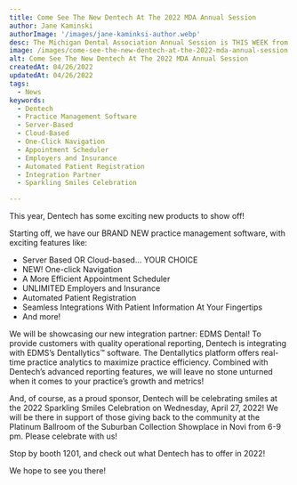 ```yaml
---
title: Come See The New Dentech At The 2022 MDA Annual Session
author: Jane Kaminski
authorImage: '/images/jane-kaminksi-author.webp'
desc: The Michigan Dental Association Annual Session is THIS WEEK from April 27 to April 30. We are so excited to have many things planned for the event!
image: /images/come-see-the-new-dentech-at-the-2022-mda-annual-session.webp
alt: Come See The New Dentech At The 2022 MDA Annual Session
createdAt: 04/26/2022
updatedAt: 04/26/2022
tags:
  - News
keywords:
  - Dentech
  - Practice Management Software
  - Server-Based
  - Cloud-Based
  - One-Click Navigation
  - Appointment Scheduler
  - Employers and Insurance
  - Automated Patient Registration
  - Integration Partner
  - Sparkling Smiles Celebration

---
```


This year, Dentech has some exciting new products to show off!

Starting off, we have our BRAND NEW practice management software, with exciting features like: 

- Server Based OR Cloud-based… YOUR CHOICE 
- NEW! One-click Navigation 
- A More Efficient Appointment Scheduler
- UNLIMITED Employers and Insurance
- Automated Patient Registration
- Seamless Integrations With Patient Information At Your Fingertips
- And more!

We will be showcasing our new integration partner: EDMS Dental! To provide customers with quality operational reporting, Dentech is integrating with EDMS’s Dentallytics™ software. The Dentallytics platform offers real-time practice analytics to maximize practice efficiency. Combined with Dentech’s advanced reporting features, we will leave no stone unturned when it comes to your practice’s growth and metrics!

And, of course, as a proud sponsor, Dentech will be celebrating smiles at the 2022 Sparkling Smiles Celebration on Wednesday, April 27, 2022! We will be there in support of those giving back to the community at the Platinum Ballroom of the Suburban Collection Showplace in Novi from 6-9 pm. Please celebrate with us!

Stop by booth 1201, and check out what Dentech has to offer in 2022!

We hope to see you there!